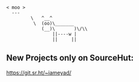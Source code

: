 ```
< moo >
  ---
         \   ^__^ 
          \  (oo)\_______
             (__)\       )\/\\
                 ||----w |
                 ||     ||

```
## New Projects only on SourceHut:
https://git.sr.ht/~iameyad/
